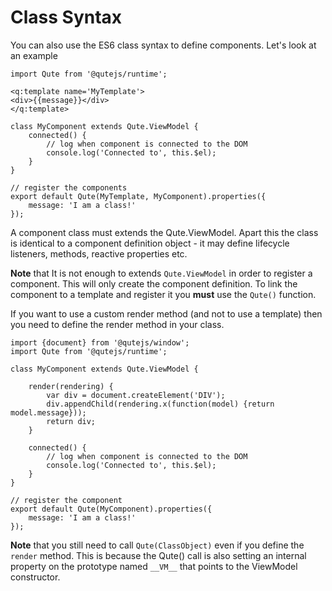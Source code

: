 # Class Syntax

You can also use the ES6 class syntax to define components. Let's look at an example

```jsq
import Qute from '@qutejs/runtime';

<q:template name='MyTemplate'>
<div>{{message}}</div>
</q:template>

class MyComponent extends Qute.ViewModel {
	connected() {
		// log when component is connected to the DOM
		console.log('Connected to', this.$el);
	}
}

// register the components
export default Qute(MyTemplate, MyComponent).properties({
    message: 'I am a class!'
});
```

A component class must extends the Qute.ViewModel. Apart this the class is identical to a component definition object - it may define lifecycle listeners, methods, reactive properties etc.

**Note** that It is not enough to extends `Qute.ViewModel` in order to register a component. This will only create the component definition. To link the component to a template and register it you **must** use the `Qute()` function.

If you want to use a custom render method (and not to use a template) then you need to define the render method in your class.

```jsq
import {document} from '@qutejs/window';
import Qute from '@qutejs/runtime';

class MyComponent extends Qute.ViewModel {

	render(rendering) {
		var div = document.createElement('DIV');
		div.appendChild(rendering.x(function(model) {return model.message}));
		return div;
	}

	connected() {
		// log when component is connected to the DOM
		console.log('Connected to', this.$el);
	}
}

// register the component
export default Qute(MyComponent).properties({
    message: 'I am a class!'
});
```

**Note** that you still need to call `Qute(ClassObject)` even if you define the `render` method. This is because the Qute() call is also setting an internal property on the prototype named `__VM__` that points to the ViewModel constructor.
